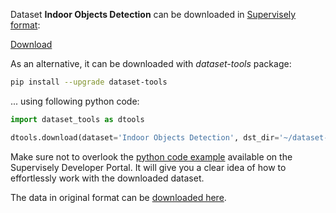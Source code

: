 Dataset **Indoor Objects Detection** can be downloaded in [Supervisely format](https://developer.supervisely.com/api-references/supervisely-annotation-json-format):

 [Download](https://assets.supervisely.com/supervisely-supervisely-assets-public/teams_storage/t/v/nL/cNswVSNCcRETpKqhl0F7gss16RuGyazcy9OOjZrxsyXqkgfX99wyhgiAQdfKYVa09uQ0MzrVu91aGeOSVowyWPZS1yjrnezxkjUjcrXg6mkIavqHQyH6bjzSrMYO.tar)

As an alternative, it can be downloaded with *dataset-tools* package:
``` bash
pip install --upgrade dataset-tools
```

... using following python code:
``` python
import dataset_tools as dtools

dtools.download(dataset='Indoor Objects Detection', dst_dir='~/dataset-ninja/')
```
Make sure not to overlook the [python code example](https://developer.supervisely.com/getting-started/python-sdk-tutorials/iterate-over-a-local-project) available on the Supervisely Developer Portal. It will give you a clear idea of how to effortlessly work with the downloaded dataset.

The data in original format can be [downloaded here](https://www.kaggle.com/datasets/thepbordin/indoor-object-detection/download?datasetVersionNumber=1).